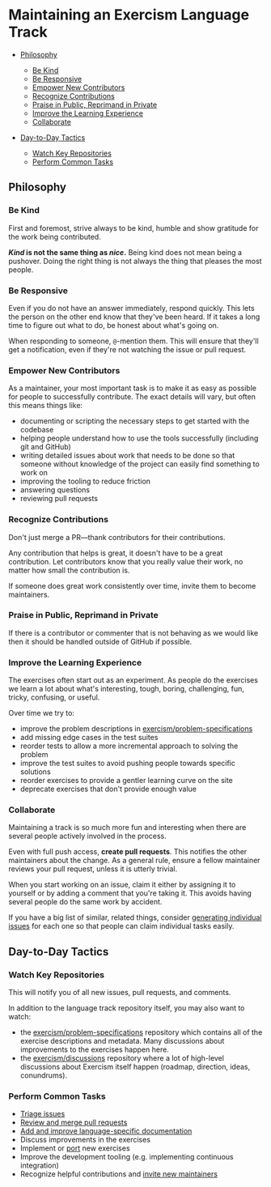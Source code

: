 ﻿# Maintaining an Exercism Language Track

* [Philosophy](#philosophy)

  * [Be Kind](#be-kind)
  * [Be Responsive](#be-responsive)
  * [Empower New Contributors](#empower-new-contributors)
  * [Recognize Contributions](#recognize-contributions)
  * [Praise in Public, Reprimand in Private](#praise-in-public-reprimand-in-private)
  * [Improve the Learning Experience](#improve-the-learning-experience)
  * [Collaborate](#collaborate)

* [Day-to-Day Tactics](#day-to-day-tactics)

  * [Watch Key Repositories](#watch-key-repositories)
  * [Perform Common Tasks](#perform-common-tasks)

## Philosophy

### Be Kind

First and foremost, strive always to be kind, humble and show gratitude for the work being contributed.

**_Kind_ is not the same thing as _nice_.** Being kind does not mean being a pushover.
Doing the right thing is not always the thing that pleases the most people.

### Be Responsive

Even if you do not have an answer immediately, respond quickly. This lets the person on the other end know that they've been heard. If it takes a long time to figure out what to do, be honest about what's going on.

When responding to someone, `@`-mention them. This will ensure that they'll get a notification, even if they're not watching the issue or pull request.

### Empower New Contributors

As a maintainer, your most important task is to make it as easy as possible for people to successfully contribute. The exact details will vary, but often this means things like:

- documenting or scripting the necessary steps to get started with the codebase
- helping people understand how to use the tools successfully (including git and GitHub)
- writing detailed issues about work that needs to be done so that someone without knowledge of the project can easily find something to work on
- improving the tooling to reduce friction
- answering questions
- reviewing pull requests

### Recognize Contributions

Don't just merge a PR—thank contributors for their contributions.

Any contribution that helps is great, it doesn't have to be a great contribution. Let contributors know that you really value their work, no matter how small the contribution is.

If someone does great work consistently over time, invite them to become maintainers.

### Praise in Public, Reprimand in Private

If there is a contributor or commenter that is not behaving as we would like then it should be handled outside of GitHub if possible.

### Improve the Learning Experience

The exercises often start out as an experiment. As people do the exercises we learn a lot about what's interesting, tough, boring, challenging, fun, tricky, confusing, or useful.

Over time we try to:

- improve the problem descriptions in [exercism/problem-specifications](github.com/exercism/problem-specifications)
- add missing edge cases in the test suites
- reorder tests to allow a more incremental approach to solving the problem
- improve the test suites to avoid pushing people towards specific solutions
- reorder exercises to provide a gentler learning curve on the site
- deprecate exercises that don't provide enough value

### Collaborate

Maintaining a track is so much more fun and interesting when there are several people actively involved in the process.

Even with full push access, **create pull requests**. This notifies the other maintainers about the change.
As a general rule, ensure a fellow maintainer reviews your pull request, unless it is utterly trivial.

When you start working on an issue, claim it either by assigning it to yourself or by adding a comment that you're taking it.
This avoids having several people do the same work by accident.

If you have a big list of similar, related things, consider [generating individual issues](https://github.com/exercism/docs/issues/10) for each one so that people can claim individual tasks easily.

## Day-to-Day Tactics

### Watch Key Repositories

This will notify you of all new issues, pull requests, and comments.

In addition to the language track repository itself, you may also want to watch:

- the [exercism/problem-specifications](http://github.com/exercism/problem-specifications) repository which contains all of the exercise descriptions and metadata. Many discussions about improvements to the exercises happen here.
- the [exercism/discussions](http://github.com/exercism/discussions) repository where a lot of high-level discussions about Exercism itself happen (roadmap, direction, ideas, conundrums).

### Perform Common Tasks

- [Triage issues](/maintaining-a-track/triaging-issues.md)
- [Review and merge pull requests](/maintaining-a-track/reviewing-a-pull-request.md)
- [Add and improve language-specific documentation](/maintaining-a-track/writing-documentation.md)
- Discuss improvements in the exercises
- Implement or [port](/contributing-to-language-tracks/porting-an-exercise.md) new exercises
- Improve the development tooling (e.g. implementing continuous integration)
- Recognize helpful contributions and [invite new maintainers](/maintaining-a-track/inviting-new-maintainers.md)
